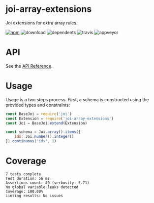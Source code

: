 # joi-array-extensions
Joi extensions for extra array rules.

[![npm](https://flat.badgen.net/npm/v/joi-array-extensions)](https://npmjs.com/package/joi-array-extensions) ![download](https://flat.badgen.net/npm/dt/joi-array-extensions) ![dependents](https://flat.badgen.net/npm/dependents/joi-array-extensions) ![travis](https://flat.badgen.net/travis/buianhthang/joi-array-extensions) ![appveyor](https://flat.badgen.net/appveyor/ci/buianhthang/joi-array-extensions)

# API
See the [API Reference](https://github.com/buianhthang/joi-array-extensions/blob/master/API.md).

# Usage
Usage is a two steps process. First, a schema is constructed using the provided types and constraints:

```js
const BaseJoi = require('joi')
const Extension = require('joi-array-extensions')
const Joi = BaseJoi.extend(Extension)

const schema = Joi.array().items({
    idx: Joi.number().integer()
}).continuous('idx', 1)
```

# Coverage

```
7 tests complete
Test duration: 56 ms
Assertions count: 40 (verbosity: 5.71)
No global variable leaks detected
Coverage: 100.00%
Linting results: No issues
```
